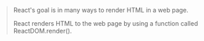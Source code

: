 > React's goal is in many ways to render HTML in a web page.
>
> React renders HTML to the web page by using a function called ReactDOM.render().
